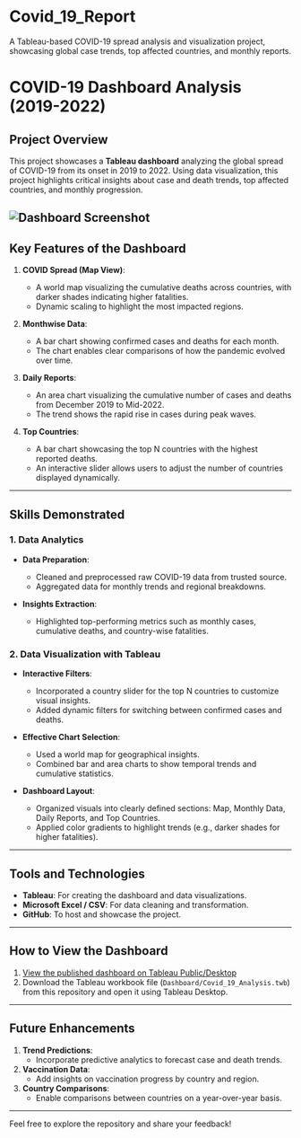 # Covid_19_Report
A Tableau-based COVID-19 spread analysis and visualization project, showcasing global case trends, top affected countries, and monthly reports.

# COVID-19 Dashboard Analysis (2019-2022)

## Project Overview
This project showcases a **Tableau dashboard** analyzing the global spread of COVID-19 from its onset in 2019 to 2022. Using data visualization, this project highlights critical insights about case and death trends, top affected countries, and monthly progression.

![Dashboard Screenshot](Covid_19_Report/Screenshot/dashboard.png)
---

## Key Features of the Dashboard
1. **COVID Spread (Map View)**:
   - A world map visualizing the cumulative deaths across countries, with darker shades indicating higher fatalities.
   - Dynamic scaling to highlight the most impacted regions.

2. **Monthwise Data**:
   - A bar chart showing confirmed cases and deaths for each month.
   - The chart enables clear comparisons of how the pandemic evolved over time.

3. **Daily Reports**:
   - An area chart visualizing the cumulative number of cases and deaths from December 2019 to Mid-2022.
   - The trend shows the rapid rise in cases during peak waves.

4. **Top Countries**:
   - A bar chart showcasing the top N countries with the highest reported deaths.
   - An interactive slider allows users to adjust the number of countries displayed dynamically.

---

## Skills Demonstrated
### 1. **Data Analytics**
- **Data Preparation**:
  - Cleaned and preprocessed raw COVID-19 data from trusted source.
  - Aggregated data for monthly trends and regional breakdowns.

- **Insights Extraction**:
  - Highlighted top-performing metrics such as monthly cases, cumulative deaths, and country-wise fatalities.

### 2. **Data Visualization with Tableau**
- **Interactive Filters**:
  - Incorporated a country slider for the top N countries to customize visual insights.
  - Added dynamic filters for switching between confirmed cases and deaths.

- **Effective Chart Selection**:
  - Used a world map for geographical insights.
  - Combined bar and area charts to show temporal trends and cumulative statistics.

- **Dashboard Layout**:
  - Organized visuals into clearly defined sections: Map, Monthly Data, Daily Reports, and Top Countries.
  - Applied color gradients to highlight trends (e.g., darker shades for higher fatalities).

---

## Tools and Technologies
- **Tableau**: For creating the dashboard and data visualizations.
- **Microsoft Excel / CSV**: For data cleaning and transformation.
- **GitHub**: To host and showcase the project.

---

## How to View the Dashboard
1. [View the published dashboard on Tableau Public/Desktop](https://public.tableau.com/views/Covid_19_17340017037410/Dashboard1?:language=en-US&:sid=&:redirect=auth&:display_count=n&:origin=viz_share_link)
2. Download the Tableau workbook file (`Dashboard/Covid_19_Analysis.twb`) from this repository and open it using Tableau Desktop.

---

## Future Enhancements
1. **Trend Predictions**:
   - Incorporate predictive analytics to forecast case and death trends.
2. **Vaccination Data**:
   - Add insights on vaccination progress by country and region.
3. **Country Comparisons**:
   - Enable comparisons between countries on a year-over-year basis.

---

Feel free to explore the repository and share your feedback!

